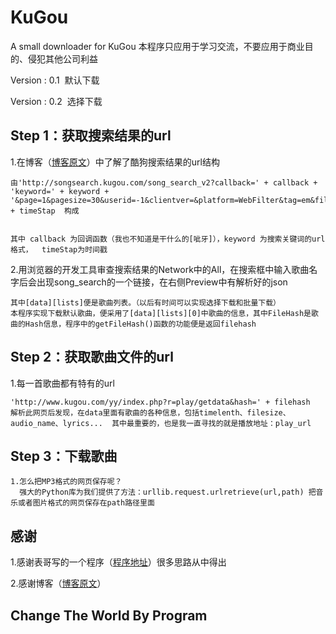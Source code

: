 # KuGou
A small downloader for KuGou 本程序只应用于学习交流，不要应用于商业目的、侵犯其他公司利益

Version : 0.1  默认下载

Version : 0.2  选择下载

## Step 1：获取搜索结果的url
  
  1.在博客（[博客原文](http://www.cnblogs.com/tangwanzun/p/6582039.html)）中了解了酷狗搜索结果的url结构
    
    由'http://songsearch.kugou.com/song_search_v2?callback=' + callback + 'keyword=' + keyword + '&page=1&pagesize=30&userid=-1&clientver=&platform=WebFilter&tag=em&filter=2&iscorrection=1&privilege_filter=0&_=' + timeStap  构成
    
    
    其中 callback 为回调函数（我也不知道是干什么的[呲牙]），keyword 为搜索关键词的url格式，  timeStap为时间戳
    
  2.用浏览器的开发工具审查搜索结果的Network中的All，在搜索框中输入歌曲名字后会出现song_search的一个链接，在右侧Preview中有解析好的json
    
    其中[data][lists]便是歌曲列表。（以后有时间可以实现选择下载和批量下载）
    本程序实现下载默认歌曲，便采用了[data][lists][0]中歌曲的信息，其中FileHash是歌曲的Hash信息，程序中的getFileHash()函数的功能便是返回filehash
   
## Step 2：获取歌曲文件的url

  1.每一首歌曲都有特有的url
  
    'http://www.kugou.com/yy/index.php?r=play/getdata&hash=' + filehash
    解析此网页后发现，在data里面有歌曲的各种信息，包括timelenth、filesize、audio_name、lyrics...  其中最重要的，也是我一直寻找的就是播放地址：play_url
    
## Step 3：下载歌曲

    1.怎么把MP3格式的网页保存呢？
      强大的Python库为我们提供了方法：urllib.request.urlretrieve(url,path) 把音乐或者图片格式的网页保存在path路径里面
      

## 感谢
1.感谢表哥写的一个程序（[程序地址](https://github.com/fooyou/cmus-lrc)）很多思路从中得出  
   
2.感谢博客（[博客原文](http://www.cnblogs.com/tangwanzun/p/6582039.html)）  
    
## Change The World By Program
